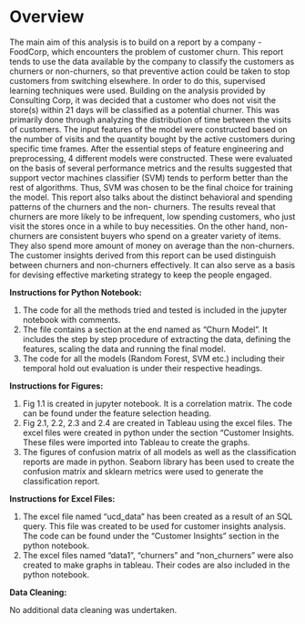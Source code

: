 # Overview

The main aim of this analysis is to build on a report by a company - FoodCorp, which encounters the problem of customer churn. This report tends to use the data available by the company to classify the customers as churners or non-churners, so that preventive action could be taken to stop customers from switching elsewhere. In order to do this, supervised learning techniques were used. Building on the analysis provided by Consulting Corp, it was decided that a customer who does not visit the store(s) within 21 days will be classified as a potential churner. This was primarily done through analyzing the distribution of time between the visits of customers. The input features of the model were constructed based on the number of visits and the quantity bought by the active customers during specific time frames. After the essential steps of feature engineering and preprocessing, 4 different models were constructed. These were evaluated on the basis of several performance metrics and the results suggested that support vector machines classifier (SVM) tends to perform better than the rest of algorithms. Thus, SVM was chosen to be the final choice for training the model.
This report also talks about the distinct behavioral and spending patterns of the churners and the non- churners. The results reveal that churners are more likely to be infrequent, low spending customers, who just visit the stores once in a while to buy necessities. On the other hand, non-churners are consistent buyers who spend on a greater variety of items. They also spend more amount of money on average than the non-churners. The customer insights derived from this report can be used distinguish between churners and non-churners effectively. It can also serve as a basis for devising effective marketing strategy to keep the people engaged.


**Instructions for Python Notebook:**
1.	The code for all the methods tried and tested is included in the jupyter notebook with comments.
2.	The file contains a section at the end named as “Churn Model”. It includes the step by step procedure of extracting the data, defining the features, scaling the data and running the final model.
3.	The code for all the models (Random Forest, SVM etc.) including their temporal hold out evaluation is under their respective headings.
   
**Instructions for Figures:**
1.	Fig 1.1 is created in jupyter notebook. It is a correlation matrix. The code can be found under the feature selection heading.
2.	Fig 2.1, 2.2, 2.3 and 2.4 are created in Tableau using the excel files. The excel files were created in python under the section “Customer Insights. These files were imported into Tableau to create the graphs.
3.	The figures of confusion matrix of all models as well as the classification reports are made in python. Seaborn library has been used to create the confusion matrix and sklearn metrics were used to generate the classification report.
   
**Instructions for Excel Files:**
1.	The excel file named “ucd_data” has been created as a result of an SQL query. This file was created to be used for customer insights analysis. The code can be found under the “Customer Insights” section in the python notebook.
2.	The excel files named “data1”, “churners” and “non_churners” were also created to make graphs in tableau. Their codes are also included in the python notebook.

**Data Cleaning:**

No additional data cleaning was undertaken.
